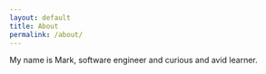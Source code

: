```yaml
---                                                                                                                                                                                                     
layout: default                                                                                        
title: About                                                                                        
permalink: /about/                                                                                  
---                                                                                                 
```

                                                                                                     
My name is Mark, software engineer and curious and avid learner.
